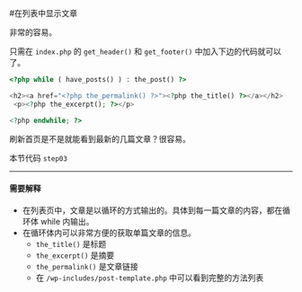 #在列表中显示文章

非常的容易。

只需在 `index.php` 的 `get_header()` 和 `get_footer()` 中加入下边的代码就可以了。

```php
<?php while ( have_posts() ) : the_post() ?>

<h2><a href="<?php the_permalink() ?>"><?php the_title() ?></a></h2>
 <p><?php the_excerpt(); ?></p>

<?php endwhile; ?>
```

刷新首页是不是就能看到最新的几篇文章？很容易。

本节代码 `step03`

---

#### 需要解释

- 在列表页中，文章是以循环的方式输出的。具体到每一篇文章的内容，都在循环体 while 内输出。
- 在循环体内可以非常方便的获取单篇文章的信息。
  * `the_title()` 是标题
  * `the_excerpt()` 是摘要
  * `the_permalink()` 是文章链接
  * 在 `/wp-includes/post-template.php` 中可以看到完整的方法列表


